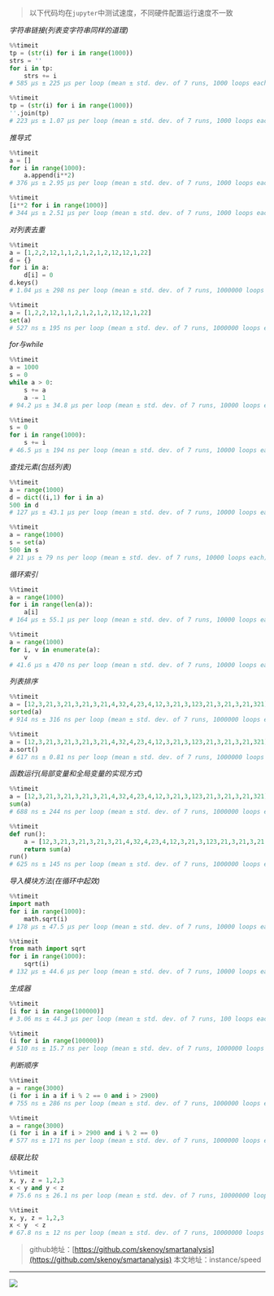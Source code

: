 > 以下代码均在`jupyter`中测试速度，不同硬件配置运行速度不一致

*字符串链接(列表变字符串同样的道理)*
```python
%%timeit
tp = (str(i) for i in range(1000))
strs = ''
for i in tp:
    strs += i
# 585 µs ± 225 µs per loop (mean ± std. dev. of 7 runs, 1000 loops each)

%%timeit
tp = (str(i) for i in range(1000))
''.join(tp)
# 223 µs ± 1.07 µs per loop (mean ± std. dev. of 7 runs, 1000 loops each)
```

*推导式*
```python
%%timeit
a = []
for i in range(1000):
    a.append(i**2)
# 376 µs ± 2.95 µs per loop (mean ± std. dev. of 7 runs, 1000 loops each)

%%timeit
[i**2 for i in range(1000)]
# 344 µs ± 2.51 µs per loop (mean ± std. dev. of 7 runs, 1000 loops each)
```

*对列表去重*
```python
%%timeit
a = [1,2,2,12,1,1,2,1,2,1,2,12,12,1,22]
d = {}
for i in a:
    d[i] = 0
d.keys()
# 1.04 µs ± 298 ns per loop (mean ± std. dev. of 7 runs, 1000000 loops each)

%%timeit
a = [1,2,2,12,1,1,2,1,2,1,2,12,12,1,22]
set(a)
# 527 ns ± 195 ns per loop (mean ± std. dev. of 7 runs, 1000000 loops each)
```

*for与while*
```python
%%timeit
a = 1000
s = 0
while a > 0:
    s += a
    a -= 1
# 94.2 µs ± 34.8 µs per loop (mean ± std. dev. of 7 runs, 10000 loops each)

%%timeit
s = 0
for i in range(1000):
    s += i
# 46.5 µs ± 194 ns per loop (mean ± std. dev. of 7 runs, 10000 loops each)
```

*查找元素(包括列表)*
```python
%%timeit
a = range(1000)
d = dict((i,1) for i in a)
500 in d
# 127 µs ± 43.1 µs per loop (mean ± std. dev. of 7 runs, 10000 loops each)

%%timeit
a = range(1000)
s = set(a)
500 in s
# 21 µs ± 79 ns per loop (mean ± std. dev. of 7 runs, 10000 loops each)
```

*循环索引*
```python
%%timeit
a = range(1000)
for i in range(len(a)):
    a[i]
# 164 µs ± 55.1 µs per loop (mean ± std. dev. of 7 runs, 10000 loops each)

%%timeit
a = range(1000)
for i, v in enumerate(a):
    v
# 41.6 µs ± 470 ns per loop (mean ± std. dev. of 7 runs, 10000 loops each)
```

*列表排序*
```python
%%timeit
a = [12,3,21,3,21,3,21,3,21,4,32,4,23,4,12,3,21,3,123,21,3,21,3,21,321]
sorted(a)
# 914 ns ± 316 ns per loop (mean ± std. dev. of 7 runs, 1000000 loops each)

%%timeit
a = [12,3,21,3,21,3,21,3,21,4,32,4,23,4,12,3,21,3,123,21,3,21,3,21,321]
a.sort()
# 617 ns ± 0.81 ns per loop (mean ± std. dev. of 7 runs, 1000000 loops each)
```

*函数运行(局部变量和全局变量的实现方式)*
```python
%%timeit
a = [12,3,21,3,21,3,21,3,21,4,32,4,23,4,12,3,21,3,123,21,3,21,3,21,321]
sum(a)
# 688 ns ± 244 ns per loop (mean ± std. dev. of 7 runs, 1000000 loops each)

%%timeit
def run():
    a = [12,3,21,3,21,3,21,3,21,4,32,4,23,4,12,3,21,3,123,21,3,21,3,21,321]
    return sum(a)
run()
# 625 ns ± 145 ns per loop (mean ± std. dev. of 7 runs, 1000000 loops each)
```

*导入模块方法(在循环中起效)*
```python
%%timeit
import math
for i in range(1000):
    math.sqrt(i)
# 178 µs ± 47.5 µs per loop (mean ± std. dev. of 7 runs, 10000 loops each)

%%timeit
from math import sqrt
for i in range(1000):
    sqrt(i)
# 132 µs ± 44.6 µs per loop (mean ± std. dev. of 7 runs, 10000 loops each)
```

*生成器*
```python
%%timeit
[i for i in range(100000)]
# 3.06 ms ± 44.3 µs per loop (mean ± std. dev. of 7 runs, 100 loops each)

%%timeit
(i for i in range(100000))
# 510 ns ± 15.7 ns per loop (mean ± std. dev. of 7 runs, 1000000 loops each)
```

*判断顺序*
```python
%%timeit
a = range(3000)
(i for i in a if i % 2 == 0 and i > 2900)
# 755 ns ± 286 ns per loop (mean ± std. dev. of 7 runs, 1000000 loops each)

%%timeit
a = range(3000)
(i for i in a if i > 2900 and i % 2 == 0)
# 577 ns ± 171 ns per loop (mean ± std. dev. of 7 runs, 1000000 loops each)
```

*级联比较*
```python
%%timeit
x, y, z = 1,2,3
x < y and y < z
# 75.6 ns ± 26.1 ns per loop (mean ± std. dev. of 7 runs, 10000000 loops each)

%%timeit
x, y, z = 1,2,3
x < y  < z
# 67.8 ns ± 12 ns per loop (mean ± std. dev. of 7 runs, 10000000 loops each)
```

> github地址：[https://github.com/skenoy/smartanalysis](https://github.com/skenoy/smartanalysis)
> 本文地址：instance/speed

---

![](https://mmbiz.qpic.cn/mmbiz_png/mYJibSOraq9pLEwFgUObcImwB175s3Nm5eXowgRhE68Nq10K66oBpHiblP6L9XicpeKs9vqUp6NqrYoypNqP37rTA/0?wx_fmt=png)
